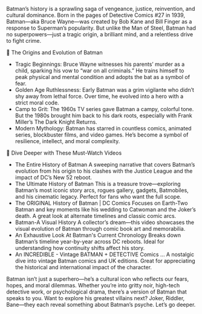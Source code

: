 Batman’s history is a sprawling saga of vengeance, justice, reinvention, and cultural dominance. Born in the pages of Detective Comics #27 in 1939, Batman—aka Bruce Wayne—was created by Bob Kane and Bill Finger as a response to Superman’s popularity. But unlike the Man of Steel, Batman had no superpowers—just a tragic origin, a brilliant mind, and a relentless drive to fight crime.

🦇 The Origins and Evolution of Batman
- Tragic Beginnings: Bruce Wayne witnesses his parents’ murder as a child, sparking his vow to “war on all criminals.” He trains himself to peak physical and mental condition and adopts the bat as a symbol of fear.
- Golden Age Ruthlessness: Early Batman was a grim vigilante who didn’t shy away from lethal force. Over time, he evolved into a hero with a strict moral code.
- Camp to Grit: The 1960s TV series gave Batman a campy, colorful tone. But the 1980s brought him back to his dark roots, especially with Frank Miller’s The Dark Knight Returns.
- Modern Mythology: Batman has starred in countless comics, animated series, blockbuster films, and video games. He’s become a symbol of resilience, intellect, and moral complexity.

🎥 Dive Deeper with These Must-Watch Videos
- The Entire History of Batman
A sweeping narrative that covers Batman’s evolution from his origin to his clashes with the Justice League and the impact of DC’s New 52 reboot.
- The Ultimate History of Batman
This is a treasure trove—exploring Batman’s most iconic story arcs, rogues gallery, gadgets, Batmobiles, and his cinematic legacy. Perfect for fans who want the full scope.
- The ORIGINAL History of Batman | DC Comics
Focuses on Earth-Two Batman and key moments like his wedding to Catwoman and the Joker’s death. A great look at alternate timelines and classic comic arcs.
- Batman-A Visual History
A collector’s dream—this video showcases the visual evolution of Batman through comic book art and memorabilia.
- An Exhaustive Look At Batman's Current Chronology
Breaks down Batman’s timeline year-by-year across DC reboots. Ideal for understanding how continuity shifts affect his story.
- An INCREDIBLE - Vintage BATMAN + DETECTIVE Comics ...
A nostalgic dive into vintage Batman comics and UK editions. Great for appreciating the historical and international impact of the character.

Batman isn’t just a superhero—he’s a cultural icon who reflects our fears, hopes, and moral dilemmas. Whether you’re into gritty noir, high-tech detective work, or psychological drama, there’s a version of Batman that speaks to you.
Want to explore his greatest villains next? Joker, Riddler, Bane—they each reveal something about Batman’s psyche. Let’s go deeper.

